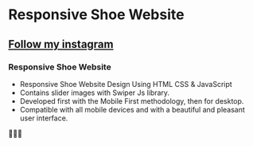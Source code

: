 # Responsive Shoe Website
## [Follow my instagram](https://www.instagram.com/aldikanfauzan)
### Responsive Shoe Website

- Responsive Shoe Website Design Using HTML CSS & JavaScript
- Contains slider images with Swiper Js library.
- Developed first with the Mobile First methodology, then for desktop.
- Compatible with all mobile devices and with a beautiful and pleasant user interface.

💙💙💙


